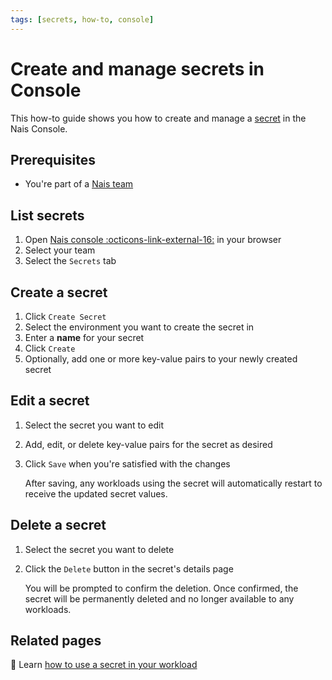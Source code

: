 ```yaml
---
tags: [secrets, how-to, console]
---
```


# Create and manage secrets in Console

This how-to guide shows you how to create and manage a [secret](../README.md) in the Nais Console.

## Prerequisites

- You're part of a [Nais team](../../../explanations/team.md)

## List secrets

1. Open [Nais console :octicons-link-external-16:](https://console.<<tenant()>>.cloud.nais.io) in your browser
2. Select your team
3. Select the `Secrets` tab

## Create a secret

1. Click `Create Secret`
2. Select the environment you want to create the secret in
3. Enter a **name** for your secret
4. Click `Create`
5. Optionally, add one or more key-value pairs to your newly created secret

## Edit a secret

1. Select the secret you want to edit
2. Add, edit, or delete key-value pairs for the secret as desired
3. Click `Save` when you're satisfied with the changes

    After saving, any workloads using the secret will automatically restart to receive the updated secret values.

## Delete a secret

1. Select the secret you want to delete
2. Click the `Delete` button in the secret's details page

    You will be prompted to confirm the deletion.
    Once confirmed, the secret will be permanently deleted and no longer available to any workloads.

## Related pages

:dart: Learn [how to use a secret in your workload](workload.md)
